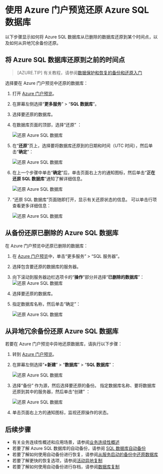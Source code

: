 <properties
    pageTitle="Azure 门户预览：还原 Azure SQL 数据库 | Azure"
    description="还原 Azure SQL 数据库（Azure 门户预览）。"
    services="sql-database"
    documentationcenter=""
    author="stevestein"
    manager="jhubbard"
    editor=""
    translationtype="Human Translation" />
<tags
    ms.assetid="33b0c9e6-1cd2-4fd9-9b0d-70ecf6e54821"
    ms.service="sql-database"
    ms.custom="business continuity"
    ms.devlang="NA"
    ms.date="10/12/2016"
    wacn.date="04/17/2017"
    ms.author="sstein"
    ms.workload="NA"
    ms.topic="article"
    ms.tgt_pltfrm="NA"
    ms.sourcegitcommit="7cc8d7b9c616d399509cd9dbdd155b0e9a7987a8"
    ms.openlocfilehash="97846c0e6b23bebc139010bee5cd4ea927f71f23"
    ms.lasthandoff="04/07/2017" />

# <a name="restore-an-azure-sql-database-using-the-azure-portal-preview"></a>使用 Azure 门户预览还原 Azure SQL 数据库

以下步骤显示如何将 Azure SQL 数据库从已删除的数据库还原到某个时间点，以及如何从异地冗余备份还原。

## <a name="restore-an-azure-sql-database-to-a-previous-point-in-time"></a>将 Azure SQL 数据库还原到之前的时间点 

> [AZURE.TIP]
> 有关教程，请参阅[数据保护和恢复的备份和还原入门](/documentation/articles/sql-database-get-started-backup-recovery-portal/)
>

选择要在 Azure 门户预览中还原的数据库：

1. 打开 [Azure 门户预览](https://portal.azure.cn)。
2. 在屏幕左侧选择“**更多服务**” > “**SQL 数据库**”。
3. 选择要还原的数据库。
4. 在数据库页面的顶部，选择“还原” ：
   
    ![还原 Azure SQL 数据库](./media/sql-database-point-in-time-restore-portal/restore.png)

5. 在“**还原**”页上，选择要将数据库还原到的日期和时间（UTC 时间），然后单击“**确定**”：
   
    ![还原 Azure SQL 数据库](./media/sql-database-point-in-time-restore-portal/restore-details.png)

6. 在上一个步骤中单击“**确定**”后，单击页面右上方的通知图标，然后单击“**正在还原 SQL 数据库**”通知了解详细信息。
   
    ![还原 Azure SQL 数据库](./media/sql-database-point-in-time-restore-portal/notification-icon.png)

7. “还原 SQL 数据库”页面随即打开，显示有关还原状态的信息。 可以单击行项查看更多详细信息：
   
    ![还原 Azure SQL 数据库](./media/sql-database-point-in-time-restore-portal/inprogress.png)


## <a name="restore-a-deleted-azure-sql-database-from-backups"></a>从备份还原已删除的 Azure SQL 数据库
在 Azure 门户预览中还原已删除的数据库：

1. 在 [Azure 门户预览](https://portal.azure.cn)中，单击“更多服务” > “SQL 服务器”。
2. 选择包含要还原的数据库的服务器。
3. 向下滚动到服务器边栏选项卡的“**操作**”部分并选择“**已删除的数据库**”：![还原 Azure SQL 数据库](./media/sql-database-restore-deleted-database-portal/restore-deleted-trashbin.png)
4. 选择要还原的数据库。
5. 指定数据库名称，然后单击“确定”： 
   
   ![还原 Azure SQL 数据库](./media/sql-database-restore-deleted-database-portal/restore-deleted.png)

## <a name="restore-an-azure-sql-database-from-a-geo-redundant-backup"></a>从异地冗余备份还原 Azure SQL 数据库

若要在 Azure 门户预览中异地还原数据库，请执行以下步骤：

1. 转到 [Azure 门户预览](https://portal.azure.cn)。
2. 在屏幕左侧选择“**+新建**” > “**数据库**” > “**SQL 数据库**”：
   
   ![还原 Azure SQL 数据库](./media/sql-database-geo-restore-portal/new-sql-database.png)
   
3. 选择“备份”  作为源，然后选择要还原的备份。 指定数据库名称、要将数据库还原到其中的服务器，然后单击“创建” ：
   
   ![还原 Azure SQL 数据库](./media/sql-database-geo-restore-portal/geo-restore.png)

4. 单击页面右上方的通知图标，监视还原操作的状态。

## <a name="next-steps"></a>后续步骤
* 有关业务连续性概述和应用场景，请参阅[业务连续性概述](/documentation/articles/sql-database-business-continuity/)
* 若要了解 Azure SQL 数据库的自动备份，请参阅 [SQL 数据库自动备份](/documentation/articles/sql-database-automated-backups/)
* 若要了解如何使用自动备份进行恢复，请参阅[从服务启动的备份中还原数据库](/documentation/articles/sql-database-recovery-using-backups/)
* 若要了解更快的恢复选项，请参阅[活动异地复制](/documentation/articles/sql-database-geo-replication-overview/)  
* 若要了解如何使用自动备份进行存档，请参阅[数据库复制](/documentation/articles/sql-database-copy/)